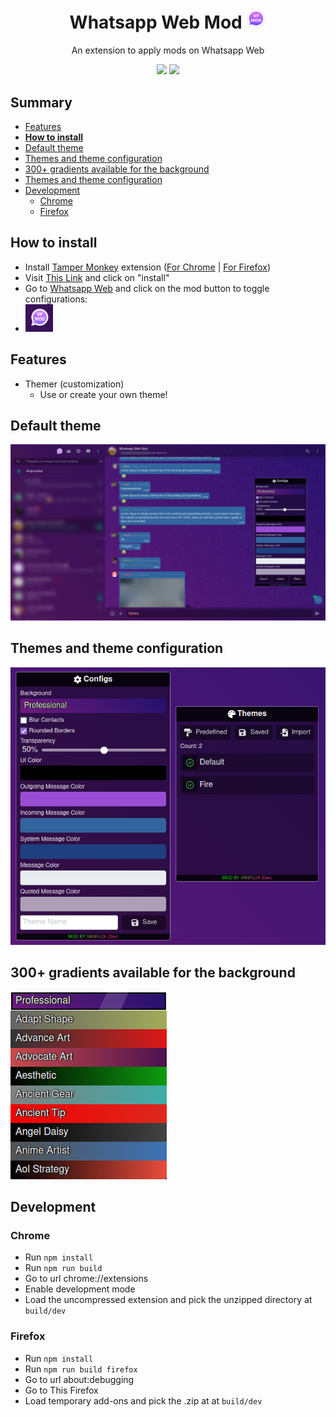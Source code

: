 <h1 align="center">
  Whatsapp Web Mod <img width="32px" src="./docs/images/logo.png" />
</h1>

<p align="center">
  An extension to apply mods on Whatsapp Web
</p>

<p align="center">
  <img src="https://img.shields.io/github/v/release/vanflux/whatsapp-web-mod" />
  <img src="https://img.shields.io/github/actions/workflow/status/vanflux/whatsapp-web-mod/build-release.yml" />
</p>

## Summary

- [Features](#features)
- [**How to install**](#how-to-install)
- [Default theme](#default-theme)
- [Themes and theme configuration](#themes-and-theme-configuration)
- [300+ gradients available for the background](#300-gradients-available-for-the-background)
- [Themes and theme configuration](#themes-and-theme-configuration)
- [Development](#development)
  - [Chrome](#chrome)
  - [Firefox](#firefox)

## How to install

- Install [Tamper Monkey](https://chrome.google.com/webstore/detail/tampermonkey/dhdgffkkebhmkfjojejmpbldmpobfkfo) extension ([For Chrome](https://chrome.google.com/webstore/detail/tampermonkey/dhdgffkkebhmkfjojejmpbldmpobfkfo) | [For Firefox](https://addons.mozilla.org/en-US/firefox/addon/tampermonkey/))
- Visit [This Link](https://github.com/vanflux/whatsapp-web-mod/releases/latest/download/wwm-vf.user.js) and click on "install"
- Go to [Whatsapp Web](https://web.whatsapp.com/) and click on the mod button to toggle configurations:
- ![](./docs/images/toggle-button.png)

## Features

- Themer (customization)
  - Use or create your own theme!

## Default theme

![](./docs/images/wp-ui.png)

## Themes and theme configuration

![](./docs/images/mod-ui.png)

## 300+ gradients available for the background

![](./docs/images/gradients.png)

## Development

### **Chrome**

- Run `npm install`
- Run `npm run build`
- Go to url chrome://extensions
- Enable development mode
- Load the uncompressed extension and pick the unzipped directory at `build/dev`

### **Firefox**

- Run `npm install`
- Run `npm run build firefox`
- Go to url about:debugging
- Go to This Firefox
- Load temporary add-ons and pick the .zip at at `build/dev`
